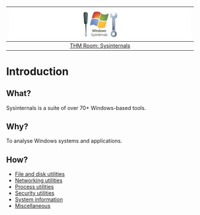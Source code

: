 | ![Sysinternals](../../_static/images/sysinternals-room-banner.png)
|:--:|
| [THM Room: Sysinternals](https://tryhackme.com/room/btsysinternalssg) |

# Introduction

## What?

Sysinternals is a suite of over 70+ Windows-based tools.

## Why?

To analyse Windows systems and applications.

## How?

* [File and disk utilities](file.md)
* [Networking utilities](network.md)
* [Process utilities](process.md)
* [Security utilities](security.md)
* [System information](sysinfo.md)
* [Miscellaneous](misc.md)

